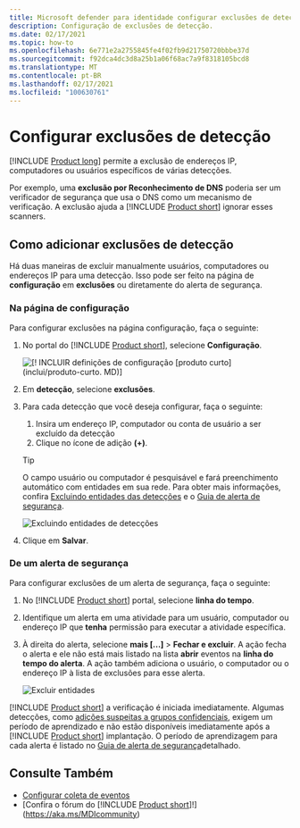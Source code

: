 ```yaml
---
title: Microsoft defender para identidade configurar exclusões de detecção
description: Configuração de exclusões de detecção.
ms.date: 02/17/2021
ms.topic: how-to
ms.openlocfilehash: 6e771e2a2755845fe4f02fb9d21750720bbbe37d
ms.sourcegitcommit: f92dca4dc3d8a25b1a06f68ac7a9f8318105bcd8
ms.translationtype: MT
ms.contentlocale: pt-BR
ms.lasthandoff: 02/17/2021
ms.locfileid: "100630761"
---
```

# <a name="configure-detection-exclusions"></a>Configurar exclusões de detecção

[!INCLUDE [Product long](includes/product-long.md)] permite a exclusão de endereços IP, computadores ou usuários específicos de várias detecções.

Por exemplo, uma **exclusão por Reconhecimento de DNS** poderia ser um verificador de segurança que usa o DNS como um mecanismo de verificação. A exclusão ajuda a [!INCLUDE [Product short](includes/product-short.md)] ignorar esses scanners.

## <a name="how-to-add-detection-exclusions"></a>Como adicionar exclusões de detecção

Há duas maneiras de excluir manualmente usuários, computadores ou endereços IP para uma detecção. Isso pode ser feito na página de **configuração** em **exclusões** ou diretamente do alerta de segurança.

### <a name="from-the-configuration-page"></a>Na página de configuração

Para configurar exclusões na página configuração, faça o seguinte:

1. No portal do [!INCLUDE [Product short](includes/product-short.md)], selecione **Configuração**.

    ![[! INCLUIR definições de configuração [produto curto] (inclui/produto-curto. MD)]](media/config-menu.png)

1. Em **detecção**, selecione **exclusões**.
1. Para cada detecção que você deseja configurar, faça o seguinte:
    1. Insira um endereço IP, computador ou conta de usuário a ser excluído da detecção
    1. Clique no ícone de adição **(+)**.

    > [!TIP]
    > O campo usuário ou computador é pesquisável e fará preenchimento automático com entidades em sua rede. Para obter mais informações, confira [Excluindo entidades das detecções](excluding-entities-from-detections.md) e o [Guia de alerta de segurança](suspicious-activity-guide.md).

    ![Excluindo entidades de detecções](media/exclusions.png)

1. Clique em **Salvar**.

### <a name="from-a-security-alert"></a>De um alerta de segurança

Para configurar exclusões de um alerta de segurança, faça o seguinte:

1. No [!INCLUDE [Product short](includes/product-short.md)] portal, selecione **linha do tempo**.
1. Identifique um alerta em uma atividade para um usuário, computador ou endereço IP que **tenha** permissão para executar a atividade específica.

1. À direita do alerta, selecione **mais [...]**  >  **Fechar e excluir**. A ação fecha o alerta e ele não está mais listado na lista **abrir** eventos na **linha do tempo do alerta**. A ação também adiciona o usuário, o computador ou o endereço IP à lista de exclusões para esse alerta.

    ![Excluir entidades](media/exclude-in-sa.png)

[!INCLUDE [Product short](includes/product-short.md)] a verificação é iniciada imediatamente. Algumas detecções, como [adições suspeitas a grupos confidenciais](domain-dominance-alerts.md#suspicious-additions-to-sensitive-groups-external-id-2024), exigem um período de aprendizado e não estão disponíveis imediatamente após a [!INCLUDE [Product short](includes/product-short.md)] implantação. O período de aprendizagem para cada alerta é listado no [Guia de alerta de segurança](suspicious-activity-guide.md)detalhado.

## <a name="see-also"></a>Consulte Também

- [Configurar coleta de eventos](configure-event-collection.md)
- [Confira o fórum do [!INCLUDE [Product short](includes/product-short.md)]!](https://aka.ms/MDIcommunity)

